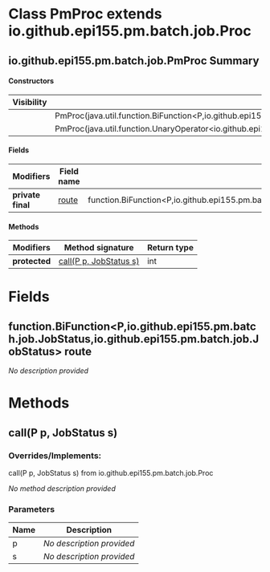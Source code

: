 Class PmProc extends io.github.epi155.pm.batch.job.Proc<P>
==========================================================


io.github.epi155.pm.batch.job.PmProc Summary
-------
#### Constructors
| Visibility | Signature                                                                                                                |
| ---------- | ------------------------------------------------------------------------------------------------------------------------ |
|            | PmProc(java.util.function.BiFunction<P,io.github.epi155.pm.batch.job.JobStatus,io.github.epi155.pm.batch.job.JobStatus>) |
|            | PmProc(java.util.function.UnaryOperator<io.github.epi155.pm.batch.job.JobStatus>)                                        |
#### Fields
| Modifiers         | Field name                                                                                                      | Type                                                                                                   |
| ----------------- | --------------------------------------------------------------------------------------------------------------- | ------------------------------------------------------------------------------------------------------ |
| **private final** | [route](#javautilfunctionbifunctionp-iogithubepi155pmbatchjobjobstatus-iogithubepi155pmbatchjobjobstatus-route) | function.BiFunction<P,io.github.epi155.pm.batch.job.JobStatus,io.github.epi155.pm.batch.job.JobStatus> |
#### Methods
| Modifiers     | Method signature                               | Return type |
| ------------- | ---------------------------------------------- | ----------- |
| **protected** | [call(P p, JobStatus s)](#callp-p-jobstatus-s) | int         |

Fields
======
function.BiFunction<P,io.github.epi155.pm.batch.job.JobStatus,io.github.epi155.pm.batch.job.JobStatus> route
----------------------------------------------------------------------------------------------------------------------
*No description provided*


Methods
=======
call(P p, JobStatus s)
----------------------
### Overrides/Implements:
call(P p, JobStatus s) from io.github.epi155.pm.batch.job.Proc

*No method description provided*

### Parameters

| Name | Description               |
| ---- | ------------------------- |
| p    | *No description provided* |
| s    | *No description provided* |

